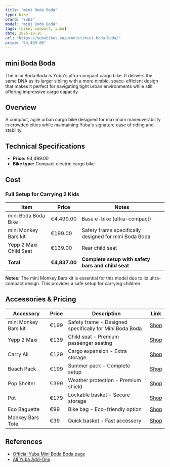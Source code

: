 ```yaml
---
title: "mini Boda Boda"
type: bike
brand: "Yuba"
model: "mini Boda Boda"
tags: [bike, compact, yuba]
date: 2025-10-16
url: "https://yubabikes.eu/product/mini-boda-boda/"
price: "€4,499.00"
---
```


## mini Boda Boda

The mini Boda Boda is Yuba's ultra-compact cargo bike. It delivers the same DNA as its larger sibling with a more nimble, space-efficient design that makes it perfect for navigating tight urban environments while still offering impressive cargo capacity.

## Overview

A compact, agile urban cargo bike designed for maximum maneuverability in crowded cities while maintaining Yuba's signature ease of riding and stability.

## Technical Specifications

- **Price:** €4,499.00
- **Bike type:** Compact electric cargo bike

## Cost

### Full Setup for Carrying 2 Kids

| Item                   | Price         | Notes                                                 |
| ---------------------- | ------------- | ----------------------------------------------------- |
| mini Boda Boda Bike    | €4,499.00     | Base e-bike (ultra-compact)                           |
| mini Monkey Bars kit   | €199.00       | Safety frame specifically designed for mini Boda Boda |
| Yepp 2 Maxi Child Seat | €139.00       | Rear child seat                                       |
| **Total**              | **€4,837.00** | **Complete setup with safety bars and child seat**    |

**Notes:** The mini Monkey Bars kit is essential for this model due to its ultra-compact design. This provides a safe setup for carrying children.

## Accessories & Pricing

| Accessory            | Price | Description                                             | Link                                                       |
| -------------------- | ----- | ------------------------------------------------------- | ---------------------------------------------------------- |
| mini Monkey Bars kit | €199  | Safety frame - Designed specifically for Mini Boda Boda | [Shop](https://yubabikes.eu/product/mini-monkey-bars-kit/) |
| Yepp 2 Maxi          | €139  | Child seat - Premium passenger seating                  | [Shop](https://yubabikes.eu/product/yepp-2-maxi/)          |
| Carry All            | €129  | Cargo expansion - Extra storage                         | [Shop](https://yubabikes.eu/product/carry-all/)            |
| Beach Pack           | €199  | Summer pack - Complete setup                            | [Shop](https://yubabikes.eu/product/beach-pack/)           |
| Pop Shelter          | €399  | Weather protection - Premium shield                     | [Shop](https://yubabikes.eu/product/pop-shelter/)          |
| Pot                  | €179  | Lockable basket - Secure storage                        | [Shop](https://yubabikes.eu/product/pot/)                  |
| Eco Baguette         | €99   | Bike bag - Eco-friendly option                          | [Shop](https://yubabikes.eu/product/eco-baguette/)         |
| Monkey Bars Tote     | €39   | Quick basket - Fast accessory                           | [Shop](https://yubabikes.eu/product/monkey-bars-tote/)     |

## References

- [Official Yuba Mini Boda Boda page](https://yubabikes.eu/product/mini-boda-boda/)
- [All Yuba Add-Ons](https://yubabikes.eu/shop/add-ons/)
